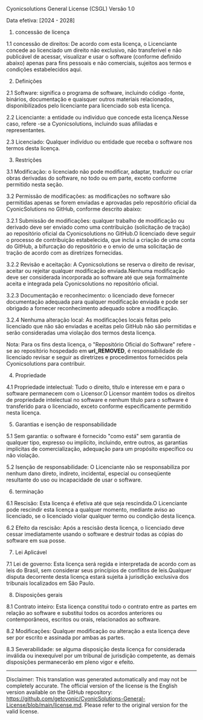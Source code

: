 Cyonicsolutions General License (CSGL)
Versão 1.0

Data efetiva: [2024 - 2028]

1. concessão de licença

1.1 concessão de direitos: De acordo com esta licença, o Licenciante concede ao licenciado um direito não exclusivo, não transferível e não publicável de acessar, visualizar e usar o software (conforme definido abaixo) apenas para fins pessoais e não comerciais, sujeitos aos termos e condições estabelecidos aqui.

2. Definições

2.1 Software: significa o programa de software, incluindo código -fonte, binários, documentação e quaisquer outros materiais relacionados, disponibilizados pelo licenciante para licenciado sob esta licença.

2.2 Licenciante: a entidade ou indivíduo que concede esta licença.Nesse caso, refere -se a Cyonicsolutions, incluindo suas afiliadas e representantes.

2.3 Licenciado: Qualquer indivíduo ou entidade que receba o software nos termos desta licença.

3. Restrições

3.1 Modificação: o licenciado não pode modificar, adaptar, traduzir ou criar obras derivadas do software, no todo ou em parte, exceto conforme permitido nesta seção.

3.2 Permissão de modificações: as modificações no software são permitidas apenas se forem enviadas e aprovadas pelo repositório oficial da CyonicSolutions no GitHub, conforme descrito abaixo:

3.2.1 Submissão de modificações: qualquer trabalho de modificação ou derivado deve ser enviado como uma contribuição (solicitação de tração) ao repositório oficial da Cyonicsolutions no GitHub.O licenciado deve seguir o processo de contribuição estabelecida, que inclui a criação de uma conta do GitHub, a bifurcação do repositório e o envio de uma solicitação de tração de acordo com as diretrizes fornecidas.

3.2.2 Revisão e aceitação: A Cyonicsolutions se reserva o direito de revisar, aceitar ou rejeitar qualquer modificação enviada.Nenhuma modificação deve ser considerada incorporada ao software até que seja formalmente aceita e integrada pela Cyonicsolutions no repositório oficial.

3.2.3 Documentação e reconhecimento: o licenciado deve fornecer documentação adequada para qualquer modificação enviada e pode ser obrigado a fornecer reconhecimento adequado sobre a modificação.

3.2.4 Nenhuma alteração local: As modificações locais feitas pelo licenciado que não são enviadas e aceitas pelo GitHub não são permitidas e serão consideradas uma violação dos termos desta licença.

Nota: Para os fins desta licença, o "Repositório Oficial do Software" refere -se ao repositório hospedado em __url_REMOVED__, é responsabilidade do licenciado revisar e seguir as diretrizes e procedimentos fornecidos pela Cyonicsolutions para contribuir.

4. Propriedade

4.1 Propriedade intelectual: Tudo o direito, título e interesse em e para o software permanecem com o Licensor.O Licensor mantém todos os direitos de propriedade intelectual no software e nenhum título para o software é transferido para o licenciado, exceto conforme especificamente permitido nesta licença.

5. Garantias e isenção de responsabilidade

5.1 Sem garantia: o software é fornecido "como está" sem garantia de qualquer tipo, expresso ou implícito, incluindo, entre outros, as garantias implícitas de comercialização, adequação para um propósito específico ou não violação.

5.2 Isenção de responsabilidade: O Licenciante não se responsabiliza por nenhum dano direto, indireto, incidental, especial ou conseqüente resultante do uso ou incapacidade de usar o software.

6. terminação

6.1 Rescisão: Esta licença é efetiva até que seja rescindida.O Licenciante pode rescindir esta licença a qualquer momento, mediante aviso ao licenciado, se o licenciado violar qualquer termo ou condição desta licença.

6.2 Efeito da rescisão: Após a rescisão desta licença, o licenciado deve cessar imediatamente usando o software e destruir todas as cópias do software em sua posse.

7. Lei Aplicável

7.1 Lei de governo: Esta licença será regida e interpretada de acordo com as leis do Brasil, sem considerar seus princípios de conflitos de leis.Qualquer disputa decorrente desta licença estará sujeita à jurisdição exclusiva dos tribunais localizados em São Paulo.

8. Disposições gerais

8.1 Contrato inteiro: Esta licença constitui todo o contrato entre as partes em relação ao software e substitui todos os acordos anteriores ou contemporâneos, escritos ou orais, relacionados ao software.

8.2 Modificações: Qualquer modificação ou alteração a esta licença deve ser por escrito e assinada por ambas as partes.

8.3 Severabilidade: se alguma disposição desta licença for considerada inválida ou inexequível por um tribunal de jurisdição competente, as demais disposições permanecerão em pleno vigor e efeito.

---
Disclaimer: This translation was generated automatically and may not be completely accurate. The official version of the license is the English version available on the GitHub repository: https://github.com/getcyonic/CyonicSolutions-General-License/blob/main/license.md. Please refer to the original version for the valid license.